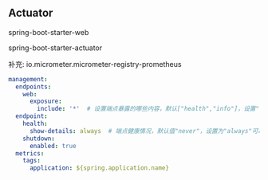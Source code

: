 ## Actuator

spring-boot-starter-web

spring-boot-starter-actuator

补充: io.micrometer.micrometer-registry-prometheus

```yml
management:
  endpoints:
    web:
      exposure:
        include: '*'  # 设置端点暴露的哪些内容，默认["health","info"]，设置"*"代表暴露所有可访问的端点
  endpoint:
    health:
      show-details: always  # 端点健康情况，默认值"never"，设置为"always"可以显示硬盘使用情况和线程情况
    shutdown:
      enabled: true
  metrics:
    tags:
      application: ${spring.application.name}
```




